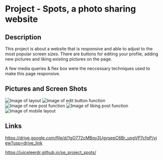 # Project - Spots, a photo sharing website

## Description

This project is about a website that is responsive and able to adjust to the most popular screen sizes. There are buttons for editing your profile, adding new pictures and liking existing pictures on the page.

A few media queries & flex box were the neccessary techniques used to make this page responsive.

## Pictures and Screen Shots

![Image of layout](<images/demo/Screenshot 2025-01-07 at 1.35.52 PM.png>)
![Image of edit button function](<images/demo/Screenshot 2025-01-07 at 1.36.51 PM.png>)
![Image of new post function](<images/demo/Screenshot 2025-01-07 at 1.37.14 PM.png>)
![Image of liking post function](<images/demo/Screenshot 2025-01-07 at 1.37.44 PM.png>)
![Image of mobile layout](<images/demo/Screenshot 2025-01-07 at 1.56.50 PM.png>)

## Links

https://drive.google.com/file/d/1gO772cMBqy3UgysepC6Br_usgVP7cfpP/view?usp=drive_link

https://juiceleerdr.github.io/se_project_spots/
